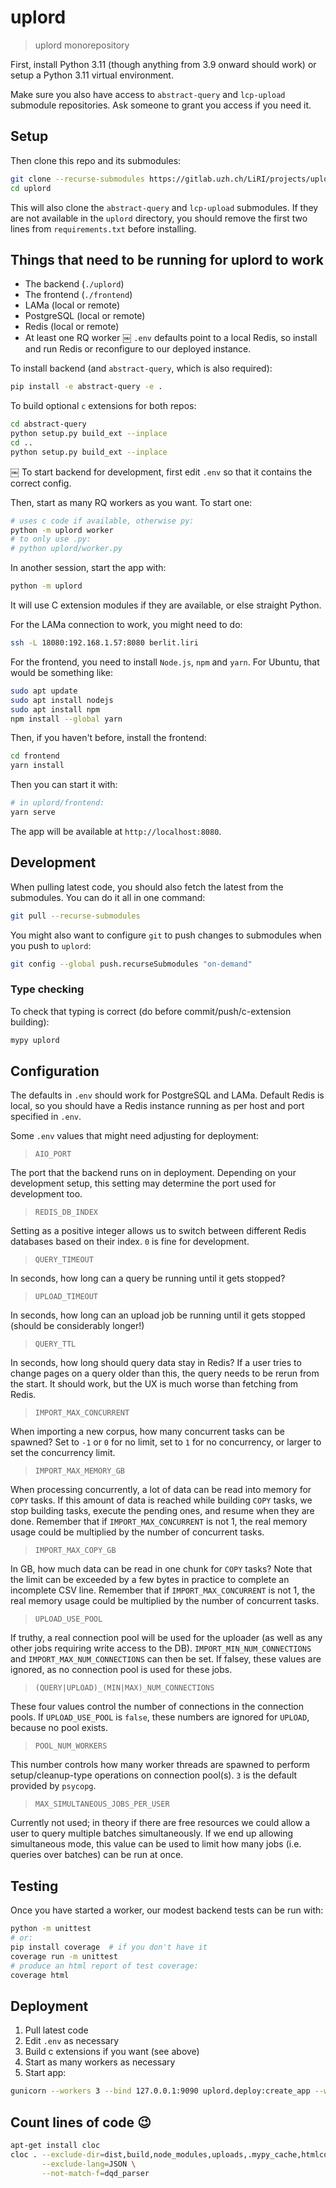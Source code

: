 # uplord

> uplord monorepository

First, install Python 3.11 (though anything from 3.9 onward should work) or setup a Python 3.11 virtual environment.

Make sure you also have access to `abstract-query` and `lcp-upload` submodule repositories. Ask someone to grant you access if you need it.

## Setup

Then clone this repo and its submodules:

```bash
git clone --recurse-submodules https://gitlab.uzh.ch/LiRI/projects/uplord.git 
cd uplord
````

This will also clone the `abstract-query` and `lcp-upload` submodules. If they are not available in the `uplord` directory, you should remove the first two lines from `requirements.txt` before installing.

## Things that need to be running for uplord to work

* The backend (`./uplord`)
* The frontend (`./frontend`)
* LAMa (local or remote)
* PostgreSQL (local or remote)
* Redis (local or remote)
* At least one RQ worker
￼
`.env` defaults point to a local Redis, so install and run Redis or reconfigure to our deployed instance.

To install backend (and `abstract-query`, which is also required):

```bash
pip install -e abstract-query -e .
```

To build optional `c` extensions for both repos:

```bash
cd abstract-query
python setup.py build_ext --inplace
cd ..
python setup.py build_ext --inplace
```
￼
To start backend for development, first edit `.env` so that it contains the correct config.

Then, start as many RQ workers as you want. To start one:

```bash
# uses c code if available, otherwise py:
python -m uplord worker
# to only use .py:
# python uplord/worker.py
````

In another session, start the app with:

```bash
python -m uplord
```

It will use C extension modules if they are available, or else straight Python.

For the LAMa connection to work, you might need to do:

```bash
ssh -L 18080:192.168.1.57:8080 berlit.liri
```

For the frontend, you need to install `Node.js`, `npm` and `yarn`. For Ubuntu, that would be something like:

```bash
sudo apt update
sudo apt install nodejs
sudo apt install npm
npm install --global yarn
```

Then, if you haven't before, install the frontend:

```bash
cd frontend
yarn install
```

Then you can start it with:

```bash
# in uplord/frontend:
yarn serve
```

The app will be available at `http://localhost:8080`.

## Development

When pulling latest code, you should also fetch the latest from the submodules. You can do it all in one command:

```bash
git pull --recurse-submodules
```

You might also want to configure `git` to push changes to submodules when you push to `uplord`:

```bash
git config --global push.recurseSubmodules "on-demand"
```

### Type checking

To check that typing is correct (do before commit/push/c-extension building):
```bash
mypy uplord
```

## Configuration

The defaults in `.env` should work for PostgreSQL and LAMa. Default Redis is local, so you should have a Redis instance running as per host and port specified in `.env`.

Some `.env` values that might need adjusting for deployment:

> `AIO_PORT`

The port that the backend runs on in deployment. Depending on your development setup, this setting may determine the port used for development too.

> `REDIS_DB_INDEX`

Setting as a positive integer allows us to switch between different Redis databases based on their index. `0` is fine for development.

> `QUERY_TIMEOUT`

In seconds, how long can a query be running until it gets stopped?

> `UPLOAD_TIMEOUT`

In seconds, how long can an upload job be running until it gets stopped (should be considerably longer!)

> `QUERY_TTL`

In seconds, how long should query data stay in Redis? If a user tries to change pages on a query older than this, the query needs to be rerun from the start. It should work, but the UX is much worse than fetching from Redis.

> `IMPORT_MAX_CONCURRENT`

When importing a new corpus, how many concurrent tasks can be spawned? Set to `-1` or `0` for no limit, set to `1` for no concurrency, or larger to set the concurrency limit.

> `IMPORT_MAX_MEMORY_GB`

When processing concurrently, a lot of data can be read into memory for `COPY` tasks. If this amount of data is reached while building `COPY` tasks, we stop building tasks, execute the pending ones, and resume when they are done. Remember that if `IMPORT_MAX_CONCURRENT` is not 1, the real memory usage could be multiplied by the number of concurrent tasks.

> `IMPORT_MAX_COPY_GB`

In GB, how much data can be read in one chunk for `COPY` tasks? Note that the limit can be exceeded by a few bytes in practice to complete an incomplete CSV line. Remember that if `IMPORT_MAX_CONCURRENT` is not 1, the real memory usage could be multiplied by the number of concurrent tasks.

> `UPLOAD_USE_POOL`

If truthy, a real connection pool will be used for the uploader (as well as any other jobs requiring write access to the DB). `IMPORT_MIN_NUM_CONNECTIONS` and `IMPORT_MAX_NUM_CONNECTIONS` can then be set. If falsey, these values are ignored, as no connection pool is used for these jobs.

> `(QUERY|UPLOAD)_(MIN|MAX)_NUM_CONNECTIONS`

These four values control the number of connections in the connection pools. If `UPLOAD_USE_POOL` is `false`, these numbers are ignored for `UPLOAD`, because no pool exists.

> `POOL_NUM_WORKERS`

This number controls how many worker threads are spawned to perform setup/cleanup-type operations on connection pool(s). `3` is the default provided by `psycopg`.

> `MAX_SIMULTANEOUS_JOBS_PER_USER`

Currently not used; in theory if there are free resources we could allow a user to query multiple batches simultaneously. If we end up allowing simultaneous mode, this value can be used to limit how many jobs (i.e. queries over batches) can be run at once.

## Testing

Once you have started a worker, our modest backend tests can be run with:

```bash
python -m unittest
# or:
pip install coverage  # if you don't have it
coverage run -m unittest
# produce an html report of test coverage:
coverage html
```

## Deployment

1. Pull latest code
2. Edit `.env` as necessary
3. Build c extensions if you want (see above)
4. Start as many workers as necessary
5. Start app:

```bash
gunicorn --workers 3 --bind 127.0.0.1:9090 uplord.deploy:create_app --worker-class aiohttp.GunicornUVLoopWebWorker
```

## Count lines of code 😉

```bash
apt-get install cloc
cloc . --exclude-dir=dist,build,node_modules,uploads,.mypy_cache,htmlcov \
       --exclude-lang=JSON \
       --not-match-f=dqd_parser
```

